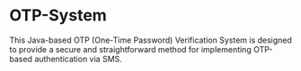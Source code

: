 # OTP-System
This Java-based OTP (One-Time Password) Verification System is designed to provide a secure and straightforward method for implementing OTP-based authentication via SMS.
